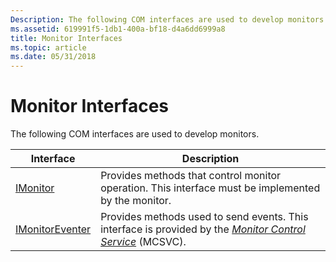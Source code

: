 ```yaml
---
Description: The following COM interfaces are used to develop monitors.
ms.assetid: 619991f5-1db1-400a-bf18-d4a6dd6999a8
title: Monitor Interfaces
ms.topic: article
ms.date: 05/31/2018
---
```


# Monitor Interfaces

The following COM interfaces are used to develop monitors.



| Interface                              | Description                                                                                                                                             |
|----------------------------------------|---------------------------------------------------------------------------------------------------------------------------------------------------------|
| [IMonitor](imonitor.md)               | Provides methods that control monitor operation. This interface must be implemented by the monitor.                                                     |
| [IMonitorEventer](imonitoreventer.md) | Provides methods used to send events. This interface is provided by the [*Monitor Control Service*](m.md) (MCSVC). |



 

 

 



